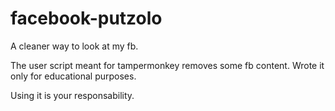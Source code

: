 # facebook-putzolo
A cleaner way to look at my fb.

The user script meant for tampermonkey removes some fb content. Wrote it only for educational purposes. 

Using it is your responsability.

